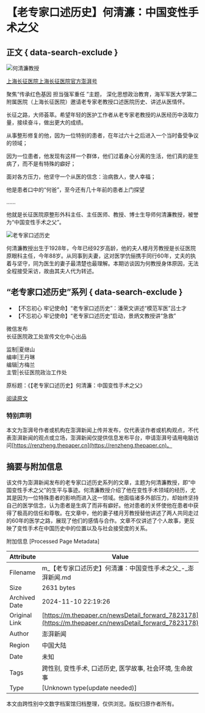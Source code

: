 # 【老专家口述历史】何清濂：中国变性手术之父

## 正文 { data-search-exclude }


![何清濂教授](https://image.thepaper.cn/image/18/190/964.jpg)

[上海长征医院上海长征医院官方澎湃号](https://m.thepaper.cn/gov_78024)

聚焦“传承红色基因 担当强军重任 ”主题， 深化思想政治教育，海军军医大学第二附属医院（上海长征医院）邀请老专家老教授口述医院历史、讲述从医情怀。

长征之路，大师荟萃。希望年轻的医护工作者从老专家老教授的从医经历中汲取力量，接续奋斗，做出更大的成绩。

从事整形修复的他，因为一位特别的患者，在年过六十之后进入一个当时备受争议的领域；

因为一位患者，他发现有这样一个群体，他们过着身心分离的生活，他们真的是生病了，而不是有特殊的癖好；

面对各方压力，他坚守一个从医的信念：治病救人，使人幸福；

他是患者口中的“何爸”，至今还有几十年前的患者上门探望

……

他就是长征医院原整形外科主任、主任医师、教授、博士生导师何清濂教授，被誉为“中国变性手术之父”。

![老专家口述历史](https://imagepphcloud.thepaper.cn/pph/image/72/348/444.jpg)

何清濂教授出生于1928年，今年已经92岁高龄，他的夫人楼月芳教授是长征医院原眼科主任，今年88岁。从同事到夫妻，这对医学伉俪携手同行60年，丈夫的执着与坚守，同为医生的妻子最清楚也最理解。本期访谈因为何教授身体原因，无法全程接受采访，故由其夫人代为转述。

## “老专家口述历史”系列 { data-search-exclude }
- 【不忘初心 牢记使命】“老专家口述历史”：潘荣文讲述“模范军医”吕士才
- 【不忘初心 牢记使命】“老专家口述历史”启动，景炳文教授讲“急救”

微信发布  
长征医院政工处宣传文化中心出品

监制|夏继山  
编审|王丹琳  
编辑|方梅兰  
主管|长征医院政治工作处  

原标题：《【老专家口述历史】何清濂：中国变性手术之父》

[阅读原文](http://mp.weixin.qq.com/s?__biz=MzUyMTkwODU1OA==&mid=2247494595&idx=1&sn=b0db033e1039e000f0dcd2986ebdd5e7&chksm=f9d153e2cea6daf4dae1cdcd4c727a6f4d18cbc5bea82c2a1dacf356b669db2f02136ba5c920#rd)

### 特别声明
本文为澎湃号作者或机构在澎湃新闻上传并发布，仅代表该作者或机构观点，不代表澎湃新闻的观点或立场，澎湃新闻仅提供信息发布平台，申请澎湃号请用电脑访问[https://renzheng.thepaper.cn](https://renzheng.thepaper.cn)。

## 摘要与附加信息

<!-- tcd_abstract -->
该文件为澎湃新闻发布的老专家口述历史系列的文章，主题为何清濂教授，即“中国变性手术之父”的生平与事迹。何清濂教授介绍了他在变性手术领域的经历，尤其是因为一位特殊患者的影响而进入这一领域。他面临诸多外部压力，却始终坚持自己的医学信念，认为患者是生病了而非有癖好。他对患者的关怀使他在患者中获得了极高的信任和尊敬。在文章中，他的妻子楼月芳教授替他讲述了两人共同走过的60年的医学之路，展现了他们的感情与合作。文章不仅讲述了个人故事，更反映了变性手术在中国历史中的位置以及与社会接受度的关系。
<!-- tcd_abstract_end -->

附加信息 [Processed Page Metadata]

| Attribute       | Value                                  |
|-----------------|----------------------------------------|
| Filename        | m_【老专家口述历史】何清濂：中国变性手术之父_-_澎湃新闻.md                             |
| Size            | 2631 bytes                           |
| Archived Date   | 2024-11-10 22:19:26                             |
| Original Link   | [https://m.thepaper.cn/newsDetail_forward_7823178](https://m.thepaper.cn/newsDetail_forward_7823178)                       |
| Author          | 澎湃新闻                               |
| Region          | 中国大陆                               |
| Date            | 未知                                 |
| Tags            | 跨性别, 变性手术, 口述历史, 医学故事, 社会环境, 生命故事                                 |
| Type            | [Unknown type(update needed)]                                 |
<!-- tcd_table_end -->

本文由跨性别中文数字档案馆归档整理，仅供浏览。版权归原作者所有。
